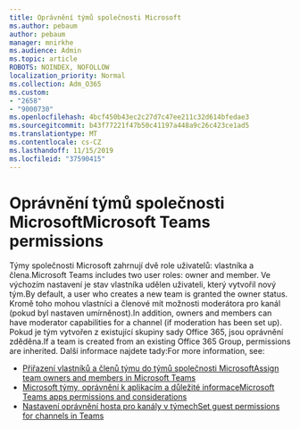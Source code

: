 ```yaml
---
title: Oprávnění týmů společnosti Microsoft
ms.author: pebaum
author: pebaum
manager: mnirkhe
ms.audience: Admin
ms.topic: article
ROBOTS: NOINDEX, NOFOLLOW
localization_priority: Normal
ms.collection: Adm_O365
ms.custom:
- "2658"
- "9000730"
ms.openlocfilehash: 4bcf450b43ec2c27d7c47ee211c32d614bfedae3
ms.sourcegitcommit: b43f77221f47b50c41197a448a9c26c423ce1ad5
ms.translationtype: MT
ms.contentlocale: cs-CZ
ms.lasthandoff: 11/15/2019
ms.locfileid: "37590415"
---
```

# <a name="microsoft-teams-permissions"></a><span data-ttu-id="ec9ba-102">Oprávnění týmů společnosti Microsoft</span><span class="sxs-lookup"><span data-stu-id="ec9ba-102">Microsoft Teams permissions</span></span>

<span data-ttu-id="ec9ba-103">Týmy společnosti Microsoft zahrnují dvě role uživatelů: vlastníka a člena.</span><span class="sxs-lookup"><span data-stu-id="ec9ba-103">Microsoft Teams includes two user roles: owner and member.</span></span> <span data-ttu-id="ec9ba-104">Ve výchozím nastavení je stav vlastníka udělen uživateli, který vytvořil nový tým.</span><span class="sxs-lookup"><span data-stu-id="ec9ba-104">By default, a user who creates a new team is granted the owner status.</span></span> <span data-ttu-id="ec9ba-105">Kromě toho mohou vlastníci a členové mít možnosti moderátora pro kanál (pokud byl nastaven umírněnost).</span><span class="sxs-lookup"><span data-stu-id="ec9ba-105">In addition, owners and members can have moderator capabilities for a channel (if moderation has been set up).</span></span> <span data-ttu-id="ec9ba-106">Pokud je tým vytvořen z existující skupiny sady Office 365, jsou oprávnění zděděna.</span><span class="sxs-lookup"><span data-stu-id="ec9ba-106">If a team is created from an existing Office 365 Group, permissions are inherited.</span></span> <span data-ttu-id="ec9ba-107">Další informace najdete tady:</span><span class="sxs-lookup"><span data-stu-id="ec9ba-107">For more information, see:</span></span>

- [<span data-ttu-id="ec9ba-108">Přiřazení vlastníků a členů týmu do týmů společnosti Microsoft</span><span class="sxs-lookup"><span data-stu-id="ec9ba-108">Assign team owners and members in Microsoft Teams</span></span>](https://docs.microsoft.com/microsoftteams/assign-roles-permissions)
- [<span data-ttu-id="ec9ba-109">Microsoft týmy, oprávnění k aplikacím a důležité informace</span><span class="sxs-lookup"><span data-stu-id="ec9ba-109">Microsoft Teams apps permissions and considerations</span></span>](https://docs.microsoft.com/microsoftteams/app-permissions)
- [<span data-ttu-id="ec9ba-110">Nastavení oprávnění hosta pro kanály v týmech</span><span class="sxs-lookup"><span data-stu-id="ec9ba-110">Set guest permissions for channels in Teams</span></span>](https://support.office.com/article/4756c468-2746-4bfd-a582-736d55fcc169)
